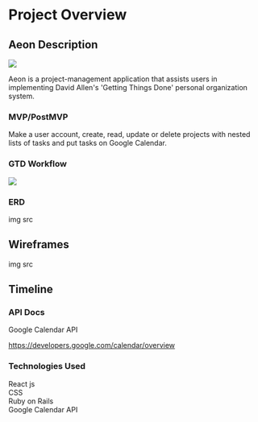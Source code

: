 # Project Overview

## Aeon Description

<img src="https://i.imgur.com/phyuIAE.png">

Aeon is a project-management application that assists users in implementing David Allen's 'Getting Things Done' personal organization system.

### MVP/PostMVP

Make a user account, create, read, update or delete projects with nested lists of tasks and put tasks on Google Calendar.

### GTD Workflow

<img src="https://i.ytimg.com/vi/jiR7U1hJZbY/maxresdefault.jpg">

### ERD

img src

## Wireframes

img src

## Timeline


### API Docs

Google Calendar API

https://developers.google.com/calendar/overview

### Technologies Used

React js
<br> CSS
<br> Ruby on Rails
<br> Google Calendar API
